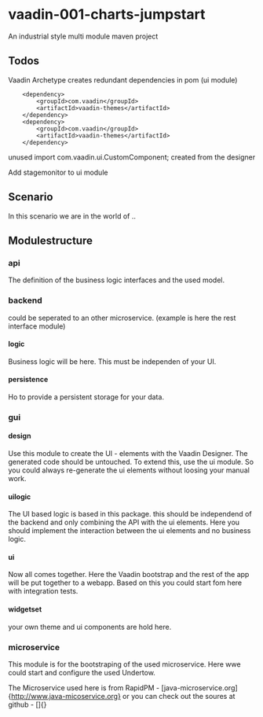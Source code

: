# vaadin-001-charts-jumpstart
An industrial style multi module maven project


## Todos
Vaadin Archetype creates redundant dependencies in pom (ui module)

        <dependency>
            <groupId>com.vaadin</groupId>
            <artifactId>vaadin-themes</artifactId>
        </dependency>
        <dependency>
            <groupId>com.vaadin</groupId>
            <artifactId>vaadin-themes</artifactId>
        </dependency>




unused import com.vaadin.ui.CustomComponent; created from the designer



Add stagemonitor to ui module


## Scenario
In this scenario we are in the world of ..  



## Modulestructure

### api
The definition of the business logic interfaces and the used model.


### backend
could be seperated to an other microservice. (example is here the rest interface module)
 
#### logic
Business logic will be here. This must be independen of your UI.

#### persistence
Ho to provide a persistent storage for your data.


### gui
#### design
Use this module to create the UI - elements with the Vaadin Designer.
The generated code should be untouched. To extend this, use the ui module.
So you could always re-generate the ui elements without loosing your manual work.


#### uilogic
The UI based logic is based in this package. this should be independend of the backend and 
 only combining the API with the ui elements. Here you should implement 
 the interaction between the ui elements and no business logic.

#### ui
Now all comes together. Here the Vaadin bootstrap and the rest of the app will be 
put together to a webapp. Based on this you could start fom here with integration tests.

#### widgetset
your own theme and ui components are hold here.


### microservice
This module is for the bootstraping of the used microservice.
Here wwe could start and configure the used Undertow.

The Microservice used here is from RapidPM - [java-microservice.org]{http://www.java-micoservice.org}
or you can check out the soures at github - []{}